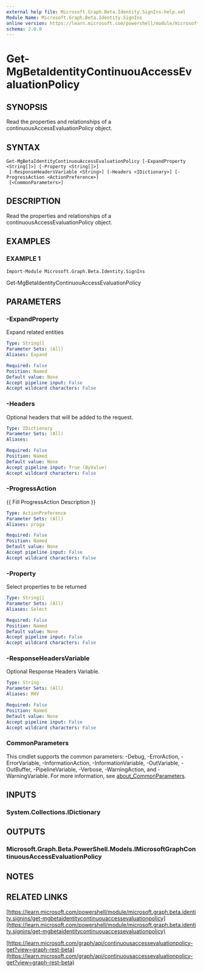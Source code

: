 ```yaml
---
external help file: Microsoft.Graph.Beta.Identity.SignIns-help.xml
Module Name: Microsoft.Graph.Beta.Identity.SignIns
online version: https://learn.microsoft.com/powershell/module/microsoft.graph.beta.identity.signins/get-mgbetaidentitycontinuouaccessevaluationpolicy
schema: 2.0.0
---
```


# Get-MgBetaIdentityContinuouAccessEvaluationPolicy

## SYNOPSIS
Read the properties and relationships of a continuousAccessEvaluationPolicy object.

## SYNTAX

```
Get-MgBetaIdentityContinuouAccessEvaluationPolicy [-ExpandProperty <String[]>] [-Property <String[]>]
 [-ResponseHeadersVariable <String>] [-Headers <IDictionary>] [-ProgressAction <ActionPreference>]
 [<CommonParameters>]
```

## DESCRIPTION
Read the properties and relationships of a continuousAccessEvaluationPolicy object.

## EXAMPLES

### EXAMPLE 1
```
Import-Module Microsoft.Graph.Beta.Identity.SignIns
```

Get-MgBetaIdentityContinuouAccessEvaluationPolicy

## PARAMETERS

### -ExpandProperty
Expand related entities

```yaml
Type: String[]
Parameter Sets: (All)
Aliases: Expand

Required: False
Position: Named
Default value: None
Accept pipeline input: False
Accept wildcard characters: False
```

### -Headers
Optional headers that will be added to the request.

```yaml
Type: IDictionary
Parameter Sets: (All)
Aliases:

Required: False
Position: Named
Default value: None
Accept pipeline input: True (ByValue)
Accept wildcard characters: False
```

### -ProgressAction
{{ Fill ProgressAction Description }}

```yaml
Type: ActionPreference
Parameter Sets: (All)
Aliases: proga

Required: False
Position: Named
Default value: None
Accept pipeline input: False
Accept wildcard characters: False
```

### -Property
Select properties to be returned

```yaml
Type: String[]
Parameter Sets: (All)
Aliases: Select

Required: False
Position: Named
Default value: None
Accept pipeline input: False
Accept wildcard characters: False
```

### -ResponseHeadersVariable
Optional Response Headers Variable.

```yaml
Type: String
Parameter Sets: (All)
Aliases: RHV

Required: False
Position: Named
Default value: None
Accept pipeline input: False
Accept wildcard characters: False
```

### CommonParameters
This cmdlet supports the common parameters: -Debug, -ErrorAction, -ErrorVariable, -InformationAction, -InformationVariable, -OutVariable, -OutBuffer, -PipelineVariable, -Verbose, -WarningAction, and -WarningVariable. For more information, see [about_CommonParameters](http://go.microsoft.com/fwlink/?LinkID=113216).

## INPUTS

### System.Collections.IDictionary
## OUTPUTS

### Microsoft.Graph.Beta.PowerShell.Models.IMicrosoftGraphContinuousAccessEvaluationPolicy
## NOTES

## RELATED LINKS

[https://learn.microsoft.com/powershell/module/microsoft.graph.beta.identity.signins/get-mgbetaidentitycontinuouaccessevaluationpolicy](https://learn.microsoft.com/powershell/module/microsoft.graph.beta.identity.signins/get-mgbetaidentitycontinuouaccessevaluationpolicy)

[https://learn.microsoft.com/graph/api/continuousaccessevaluationpolicy-get?view=graph-rest-beta](https://learn.microsoft.com/graph/api/continuousaccessevaluationpolicy-get?view=graph-rest-beta)























